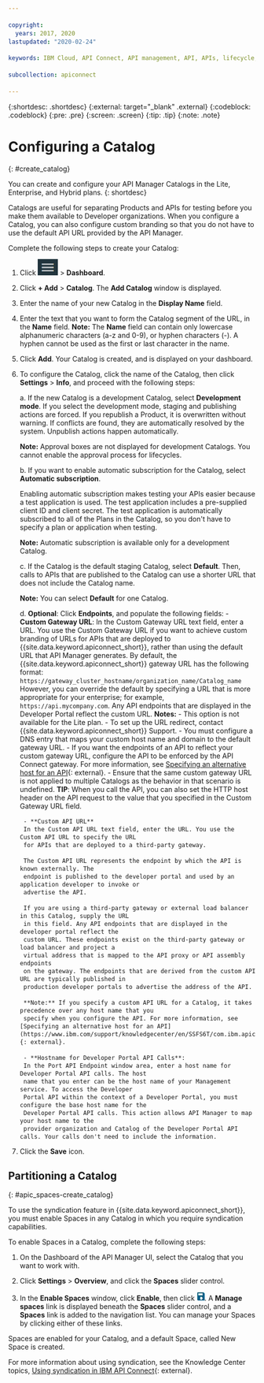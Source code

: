 ```yaml
---

copyright:
  years: 2017, 2020
lastupdated: "2020-02-24"

keywords: IBM Cloud, API Connect, API management, API, APIs, lifecycle, catalog, API Connect Enterprise, API Connect Hybrid

subcollection: apiconnect

---
```


{:shortdesc: .shortdesc}
{:external: target="_blank" .external}
{:codeblock: .codeblock}
{:pre: .pre}
{:screen: .screen}
{:tip: .tip}
{:note: .note}

# Configuring a Catalog
{: #create_catalog}

You can create and configure your API Manager Catalogs in the Lite, Enterprise, and Hybrid plans. 
{: shortdesc}

Catalogs are useful for separating Products and APIs for testing before you make them available to Developer organizations. When you configure a Catalog, you can also configure custom branding so that you do not have to use
the default API URL provided by the API Manager.

Complete the following steps to create your Catalog:

1. Click ![Navigate icon](images/navigate_to_icon.png "Navigate icon") > **Dashboard**.

2. Click **+ Add** > **Catalog**.
The **Add Catalog** window is displayed.

3.  Enter the name of your new Catalog in the **Display Name** field.

4. Enter the text that you want to form the Catalog segment of the URL, in the
**Name** field.
	**Note:** The **Name** field can contain only lowercase alphanumeric characters (a-z
	and 0-9), or hyphen characters (-). A hyphen cannot be used as the first or last character in the name.

5. Click **Add**. Your Catalog is created, and is displayed on your dashboard.

6. To configure the Catalog, click the name of the Catalog, then click **Settings** > **Info**, and proceed with the following steps:

   a. If the new Catalog is a development Catalog, select **Development mode**.
      If you select the development mode, staging and publishing actions are forced. If you republish a Product, it is overwritten without warning. If conflicts are found, they are automatically resolved by the system. Unpublish actions happen automatically.

      **Note:** Approval boxes are not displayed for development Catalogs. You cannot enable the approval process for lifecycles.
	
   b. If you want to enable automatic subscription for the Catalog, select **Automatic
subscription**.

      Enabling automatic subscription makes testing your APIs easier because a test application is used. The test application includes a pre-supplied client ID and client secret. The test application is automatically subscribed to all of the Plans in the Catalog, so you don't have to specify a plan or application when testing. 
	 
      **Note:** Automatic subscription is available only for a development Catalog.
	
   c. If the Catalog is the default staging Catalog, select **Default**. Then, calls to APIs that are published to the Catalog can use a shorter URL that does not include the Catalog name.

     **Note:** You can select **Default** for one Catalog.
	
   d. **Optional**: Click **Endpoints**, and populate the following fields:
        - **Custom Gateway URL**: In the Custom Gateway URL text field, enter a URL. You use the Custom Gateway URL if you want to
        achieve custom branding of URLs for APIs that are deployed to {{site.data.keyword.apiconnect_short}}, rather than using the default URL
        that API Manager generates.
        By default, the {{site.data.keyword.apiconnect_short}} gateway
        URL has the following format:
        ```
        https://gateway_cluster_hostname/organization_name/Catalog_name
        ```
        However, you can override the default by specifying a URL that is more appropriate for your enterprise; for
        example, `https://api.mycompany.com`. Any API endpoints that are displayed in the
        Developer Portal reflect the custom URL.
			**Notes:**
			- This option is not available for the Lite plan.
			- To set up the URL redirect, contact {{site.data.keyword.apiconnect_short}} Support.
		    - You must configure a DNS entry that maps your custom host name and domain to the default gateway
		    URL.
		    - If you want the endpoints of an API to reflect your custom gateway URL, configure the API to be
		    enforced by the API Connect gateway. For more information, see [Specifying an alternative host for an API](https://www.ibm.com/support/knowledgecenter/en/SSFS6T/com.ibm.apic.toolkit.doc/task_apionprem_creating_apis.html#task_tq2_11r_xt__enforce_step){: external}.
		    - Ensure that the same custom gateway URL is not applied to multiple Catalogs as the behavior in
		    that scenario is undefined.
				**TIP**: When you call the API, you can also set the HTTP host header on the API request to the value that you specified in the Custom Gateway URL field.

	    - **Custom API URL**
	    In the Custom API URL text field, enter the URL. You use the Custom API URL to specify the URL
	    for APIs that are deployed to a third-party gateway.

	    The Custom API URL represents the endpoint by which the API is known externally. The
	    endpoint is published to the developer portal and used by an application developer to invoke or
	    advertise the API.

	    If you are using a third-party gateway or external load balancer in this Catalog, supply the URL
	    in this field. Any API endpoints that are displayed in the developer portal reflect the
	    custom URL. These endpoints exist on the third-party gateway or load balancer and project a
	    virtual address that is mapped to the API proxy or API assembly endpoints
	    on the gateway. The endpoints that are derived from the custom API URL are typically published in
	    production developer portals to advertise the address of the API.

	    **Note:** If you specify a custom API URL for a Catalog, it takes precedence over any host name that you
	    specify when you configure the API. For more information, see [Specifying an alternative host for an API](https://www.ibm.com/support/knowledgecenter/en/SSFS6T/com.ibm.apic.toolkit.doc/task_apionprem_creating_apis.html#task_tq2_11r_xt__enforce_step){: external}.

	    - **Hostname for Developer Portal API Calls**:
	    In the Port API Endpoint window area, enter a host name for Developer Portal API calls. The host
	    name that you enter can be the host name of your Management service. To access the Developer
	    Portal API within the context of a Developer Portal, you must configure the base host name for the
	    Developer Portal API calls. This action allows API Manager to map your host name to the
	    provider organization and Catalog of the Developer Portal API calls. Your calls don't need to include the information.
	 

7. Click the **Save** icon.

## Partitioning a Catalog
{: #apic_spaces-create_catalog}

To use the syndication feature in {{site.data.keyword.apiconnect_short}}, you must enable Spaces in any
Catalog in which you require syndication capabilities.

To enable Spaces in a Catalog, complete the following steps:
1. On the Dashboard of the API Manager UI, select the Catalog that you want to work with.

1. Click **Settings** > **Overview**, and click the **Spaces** slider control.

1. In the **Enable Spaces** window, click **Enable**, then click ![Save icon](images/icon_save.png "Save icon").
A **Manage spaces** link is displayed beneath the **Spaces** slider control, and a **Spaces** link is added to
the navigation list. You can manage your Spaces by clicking either of these links.

Spaces are enabled for your Catalog, and a default Space, called New Space is
created.

For more information about using syndication, see the Knowledge Center topics, [Using syndication in IBM API Connect](https://www.ibm.com/support/knowledgecenter/SSFS6T/com.ibm.apic.apionprem.doc/capic_syndication_using.html){: external}.
